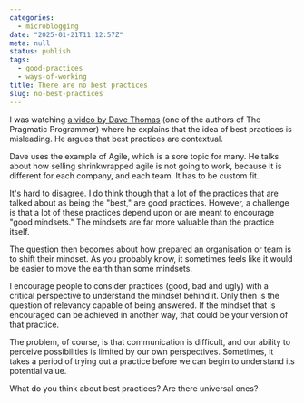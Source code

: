 ```yaml
---
categories:
  - microblogging
date: "2025-01-21T11:12:57Z"
meta: null
status: publish
tags:
  - good-practices
  - ways-of-working
title: There are no best practices
slug: no-best-practices
---
```


I was watching
[a video by Dave Thomas](https://www.youtube.com/watch?v=V3yIKD6yMhA) (one of
the authors of The Pragmatic Programmer) where he explains that the idea of best
practices is misleading. He argues that best practices are contextual.

Dave uses the example of Agile, which is a sore topic for many. He talks about
how selling shrinkwrapped agile is not going to work, because it is different
for each company, and each team. It has to be custom fit.

It's hard to disagree. I do think though that a lot of the practices that are
talked about as being the "best," are good practices. However, a challenge is
that a lot of these practices depend upon or are meant to encourage "good
mindsets." The mindsets are far more valuable than the practice itself.

The question then becomes about how prepared an organisation or team is to shift
their mindset. As you probably know, it sometimes feels like it would be easier
to move the earth than some mindsets.

I encourage people to consider practices (good, bad and ugly) with a critical
perspective to understand the mindset behind it. Only then is the question of
relevancy capable of being answered. If the mindset that is encouraged can be
achieved in another way, that could be your version of that practice.

The problem, of course, is that communication is difficult, and our ability to
perceive possibilities is limited by our own perspectives. Sometimes, it takes a
period of trying out a practice before we can begin to understand its potential
value.

What do you think about best practices? Are there universal ones?
